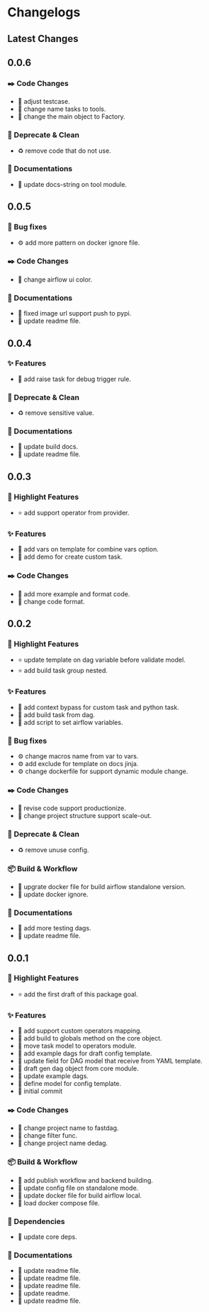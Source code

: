 # Changelogs

## Latest Changes

## 0.0.6

### :black_nib: Code Changes

- :test_tube: adjust testcase.
- :construction: change name tasks to tools.
- :construction: change the main object to Factory.

### :broom: Deprecate & Clean

- :recycle: remove code that do not use.

### :book: Documentations

- :page_facing_up: update docs-string on tool module.

## 0.0.5

### :bug: Bug fixes

- :gear: add more pattern on docker ignore file.

### :black_nib: Code Changes

- :lipstick: change airflow ui color.

### :book: Documentations

- :page_facing_up: fixed image url support push to pypi.
- :page_facing_up: update readme file.

## 0.0.4

### :sparkles: Features

- :dart: add raise task for debug trigger rule.

### :broom: Deprecate & Clean

- :recycle: remove sensitive value.

### :book: Documentations

- :page_facing_up: update build docs.
- :page_facing_up: update readme file.

## 0.0.3

### :stars: Highlight Features

- :star: add support operator from provider.

### :sparkles: Features

- :dart: add vars on template for combine vars option.
- :dart: add demo for create custom task.

### :black_nib: Code Changes

- :art: add more example and format code.
- :art: change code format.

## 0.0.2

### :stars: Highlight Features

- :star: update template on dag variable before validate model.
- :star: add build task group nested.

### :sparkles: Features

- :dart: add context bypass for custom task and python task.
- :dart: add build task from dag.
- :dart: add script to set airflow variables.

### :bug: Bug fixes

- :gear: change macros name from var to vars.
- :gear: add exclude for template on docs jinja.
- :gear: change dockerfile for support dynamic module change.

### :black_nib: Code Changes

- :art: revise code support productionize.
- :construction: change project structure support scale-out.

### :broom: Deprecate & Clean

- :recycle: remove unuse config.

### :package: Build & Workflow

- :toolbox: upgrate docker file for build airflow standalone version.
- :toolbox: update docker ignore.

### :book: Documentations

- :page_facing_up: add more testing dags.
- :page_facing_up: update readme file.

## 0.0.1

### :stars: Highlight Features

- :star: add the first draft of this package goal.

### :sparkles: Features

- :dart: add support custom operators mapping.
- :dart: add build to globals method on the core object.
- :dart: move task model to operators module.
- :dart: add example dags for draft config template.
- :dart: update field for DAG model that receive from YAML template.
- :dart: draft gen dag object from core module.
- :dart: update example dags.
- :dart: define model for config template.
- :loudspeaker: initial commit

### :black_nib: Code Changes

- :construction: change project name to fastdag.
- :construction: change filter func.
- :construction: change project name dedag.

### :package: Build & Workflow

- :toolbox: add publish workflow and backend building.
- :toolbox: update config file on standalone mode.
- :toolbox: update docker file for build airflow local.
- :toolbox: load docker compose file.

### :postbox: Dependencies

- :pushpin: update core deps.

### :book: Documentations

- :page_facing_up: update readme file.
- :page_facing_up: update readme file.
- :page_facing_up: update readme file.
- :page_facing_up: update readme.
- :page_facing_up: update readme file.

